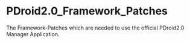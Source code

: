PDroid2.0_Framework_Patches
===========================

The Framework-Patches which are needed to use the official PDroid2.0 Manager Application.